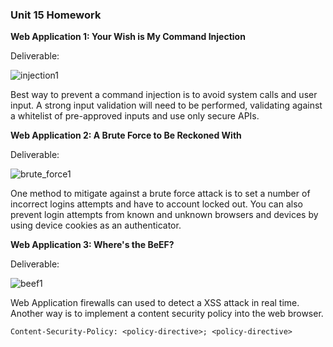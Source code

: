 ### Unit 15 Homework
 
**Web Application 1: Your Wish is My Command Injection**

Deliverable:

![injection1](injection1) 
 
Best way to prevent a command injection is to avoid system calls and user input. A strong input validation will need to be performed, validating against a whitelist of pre-approved inputs and use only secure APIs.


**Web Application 2: A Brute Force to Be Reckoned With**

Deliverable: 

![brute_force1](brute_force1)
 
One method to mitigate against a brute force attack is to set a number of incorrect logins attempts and have to account locked out. You can also prevent login attempts from known and unknown browsers and devices by using device cookies as an authenticator.


**Web Application 3: Where's the BeEF?** 

Deliverable:

![beef1](beef1)
 
Web Application firewalls can used to detect a XSS attack in real time. Another way is to implement a content security policy into the web browser. 

``` 
Content-Security-Policy: <policy-directive>; <policy-directive>
```